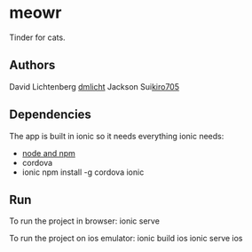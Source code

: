 # meowr
Tinder for cats.

## Authors
David Lichtenberg [dmlicht](https://github.com/dmlicht/)
Jackson Sui[kiro705](https://github.com/Kiro705)

## Dependencies
The app is built in ionic so it needs everything ionic needs:
- [node and npm](https://nodejs.org/en/)
- cordova
- ionic
    npm install -g cordova ionic

## Run
To run the project in browser:
    ionic serve

To run the project on ios emulator:
    ionic build ios
    ionic serve ios
